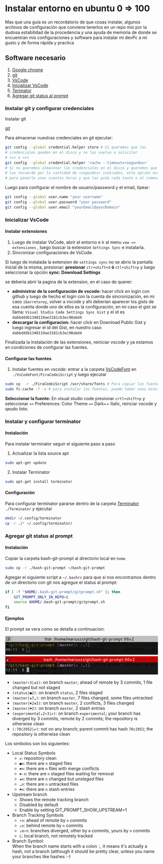 # Instalar entorno en ubuntu 0 => 100

Mas que una guía es un recordatorio de que cosas instalar, algunos archivos de configuración que conviene tenerlos en un repo mio por la dudosa estabilidad de la procedencia y una ayuda de memoria de donde se encuentran mis configuraciones y software para instalar mi devPc a mi gusto y de forma rápida y practica

## Software necesario

1. [Google chrome](https://www.google.com.mx/intl/es-419/chrome/?brand=CHBD&gclid=Cj0KCQjw3qzzBRDnARIsAECmryqQ7s8n6O1T4Sk7xO3EsdhEymfydLbIpk33SQ-heFggNLyB1YjWPqkaApLmEALw_wcB&gclsrc=aw.ds)
2. [git](https://git-scm.com/download/linux)
3. [VsCode](https://code.visualstudio.com/docs/setup/linux)
4. [Inicializar VsCode](###-Inicializar-VsCode)
5. [Terimator](###-Instalar-y-configurar-Terminator)
6. [Agregar git status al prompt](###-Agregar-git-status-al-prompt)

### Instalar git y configurar credenciales

Instalar git

[git](https://git-scm.com/download/linux)

Para almacenar nuestras credenciales en git ejecutar:

```bash
git config --global credential.helper store # Si queremos que las
# credenciales queden en el disco y no las vuelva a solicitar
# >>> ó <<<
git config --global credential.helper 'cache --timeout=<segundos>'
# Si no queremos almacenar las credenciales en el disco y queremos que
# las recuerde por la cantidad de <segundos> indicados, esta opción esta buena
# para ponerle unas cuantas horas y que las pida cada tanto o al comenzar el dia.
```

Luego para configurar el nombre de usuario/password y el email, tipear:

```bash
git config --global user.name "your username"
git config --global user.password "your password"
git config --global user.email "yourEmail@yourDomain"
```

### Inicializar VsCode

#### Instalar extensiones

1. Luego de instalar VsCode, abrir el entorno e ir al menu  `vew => extensiones` , luego buscar la extension  `Settings Sync` e instalarla.
2. Sincronizar configuraciones de VsCode.

Si luego de instalada la extension de `settings sync` no se abrio la pantalla inicial de la misma, presionar:
**presionar**
`ctr+shift+d`
**ó**
`ctl+shift+p`
y luego seleccionar la opción
**sync: Download Settings**

se debería abrir la pagina de la extension, en el caso de querer:

- **administrar de la configuración de vscode:** hacer click en login con github y luego de hecho el login con la cuenta de sincronización, en mi caso `ibarretorey`, volver a vscode y ahi deberían aparecer los gists de esa cuenta donde uno de ellos es la configuración, en mi caso el gist se llama:
`Visual Studio Code Settings Sync Gist` y el id es `dabbdddb1340119ae3181cb3ec90abd4`
- **descargar la configuracion:**  hacer click en Download Public Gist y luego ingresar el id del Gist, en nuestro caso `dabbdddb1340119ae3181cb3ec90abd4`

Finalizada la instalación de las extensiones, reiniciar vscode y ya estamos en condiciones de configurar las fuentes.

#### Configurar las fuentes

1. Instalar fuentes en vscode: entrar a la carpeta [VsCodeFont](./VsCodeFont/) en `./VsCodeFont/FiraCodeiScript` y luego ejecutar

```bash
sudo cp  -r ./FiraCodeiScript /usr/share/fonts # Para copiar las fuentes en el equipo
sudo fc-cache -f -v # para instalar las fuentes, puede tomar unos minutos
```

**Seleccionar la fuente:**
En visual studio code presionar `crtl+shift+p` y seleccionar `=>` Preferences: Color Theme `=>` Dark++ Italic, reinciar vscode y qeudo listo.

### Instalar y configurar terminator


#### Instalación

Para instalar terminator seguir el siguiente paso a paso

1. Actualizar la lista source apt

```bash
sudo apt-get update
```

2. Instalar Terminator

```bash
sudo apt-get install terminator
```

#### Configuración

Para configurar terminator pararse dentro de la carpeta [Terminator](./Terminator) `./Terminator` y ejecutar

```bash
mkdir ~/.config/terminator
cp -r ./* ~/.config/terminator/
```

### Agregar git status al prompt

#### Instalación

Copiar la carpeta bash-git-prompt al directorio local en `home`

```sh
sudo cp -r ./bash-git-prompt ~/bash-git-prompt
```

Agregar el siguiente script a `~/.bashrc` para que si nos encontramos dentro de un directorio con git nos agregue el status al prompt:

```bash
if [ -f "$HOME/.bash-git-prompt/gitprompt.sh" ]; then
    GIT_PROMPT_ONLY_IN_REPO=1
    source $HOME/.bash-git-prompt/gitprompt.sh
fi
```


#### Ejemplos

El prompt se vera como se detalla a continuacion:

![Example prompt](./bash-git-prompt/gitprompt.png)

* ``(master↑3|✚1)``: on branch ``master``, ahead of remote by 3 commits, 1 file changed but not staged
* ``(status|●2)``: on branch ``status``, 2 files staged
* ``(master|✚7…)``: on branch ``master``, 7 files changed, some files untracked
* ``(master|✖2✚3)``: on branch ``master``, 2 conflicts, 3 files changed
* ``(master|⚑2)``: on branch ``master``, 2 stash entries
* ``(experimental↓2↑3|✔)``: on branch ``experimental``; your branch has diverged by 3 commits, remote by 2 commits; the repository is otherwise clean
* ``(:70c2952|✔)``: not on any branch; parent commit has hash ``70c2952``; the repository is otherwise clean

Los simbolos son los siguientes:

- Local Status Symbols
  - ``✔``: repository clean
  - ``●n``: there are ``n`` staged files
  - ``✖n``: there are ``n`` files with merge conflicts
  - ``✖-n``: there are ``n`` staged files waiting for removal
  - ``✚n``: there are ``n`` changed but *unstaged* files
  - ``…n``: there are ``n`` untracked files
  - ``⚑n``: there are ``n`` stash entries
- Upstream branch
  - Shows the remote tracking branch
  - Disabled by default
  - Enable by setting GIT_PROMPT_SHOW_UPSTREAM=1
- Branch Tracking Symbols
  - ``↑n``: ahead of remote by ``n`` commits
  - ``↓n``: behind remote by ``n`` commits
  - ``↓m↑n``: branches diverged, other by ``m`` commits, yours by ``n`` commits
  - ``L``: local branch, not remotely tracked
- Branch Symbol:<br />
  	When the branch name starts with a colon ``:``, it means it's actually a hash, not a branch (although it should be pretty clear, unless you name your branches like hashes :-)
